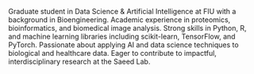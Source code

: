 Graduate student in Data Science & Artificial Intelligence at FIU with a background in Bioengineering.
Academic experience in proteomics, bioinformatics, and biomedical image analysis. Strong skills in Python,
R, and machine learning libraries including scikit-learn, TensorFlow, and PyTorch. Passionate about applying
AI and data science techniques to biological and healthcare data. Eager to contribute to impactful,
interdisciplinary research at the Saeed Lab.
